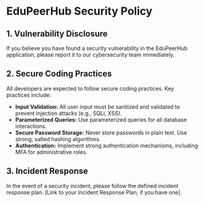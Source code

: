 # EduPeerHub Security Policy
## 1. Vulnerability Disclosure
If you believe you have found a security vulnerability in the EduPeerHub application, please report it to our cybersecurity team immediately.

## 2. Secure Coding Practices
All developers are expected to follow secure coding practices. Key practices include:
- **Input Validation:** All user input must be sanitized and validated to prevent injection attacks (e.g., SQLi, XSS).
- **Parameterized Queries:** Use parameterized queries for all database interactions.
- **Secure Password Storage:** Never store passwords in plain text. Use strong, salted hashing algorithms.
- **Authentication:** Implement strong authentication mechanisms, including MFA for administrative roles.

## 3. Incident Response
In the event of a security incident, please follow the defined incident response plan.
[Link to your Incident Response Plan, if you have one].
